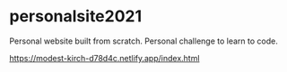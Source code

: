 # personalsite2021
Personal website built from scratch. Personal challenge to learn to code.

https://modest-kirch-d78d4c.netlify.app/index.html
